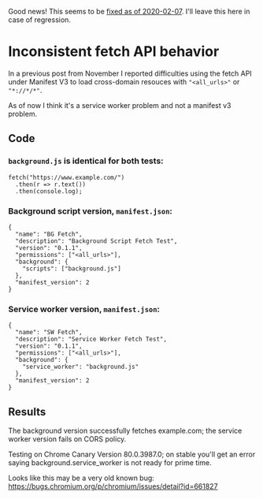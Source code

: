 Good news! This seems to be [fixed as of 2020-02-07](https://bugs.chromium.org/p/chromium/issues/detail?id=661827). I'll leave this here in case of regression.

# Inconsistent fetch API behavior

In a previous post from November I reported difficulties using the fetch API under Manifest V3 to load cross-domain resouces with `"<all_urls>"` or `"*://*/*"`.

As of now I think it's a service worker problem and not a manifest v3 problem.

## Code

### `background.js` is identical for both tests:

```
fetch("https://www.example.com/")
  .then(r => r.text())
  .then(console.log);
```

### Background script version, `manifest.json`:

```
{
  "name": "BG Fetch",
  "description": "Background Script Fetch Test",
  "version": "0.1.1",
  "permissions": ["<all_urls>"],
  "background": {
    "scripts": ["background.js"]
  },
  "manifest_version": 2
}
```

### Service worker version, `manifest.json`:

```
{
  "name": "SW Fetch",
  "description": "Service Worker Fetch Test",
  "version": "0.1.1",
  "permissions": ["<all_urls>"],
  "background": {
    "service_worker": "background.js"
  },
  "manifest_version": 2
}
```

## Results

The background version successfully fetches example.com; the service worker version fails on CORS policy.

Testing on Chrome Canary Version 80.0.3987.0; on stable you'll get an error saying background.service_worker is not ready for prime time.

Looks like this may be a very old known bug:  https://bugs.chromium.org/p/chromium/issues/detail?id=661827
